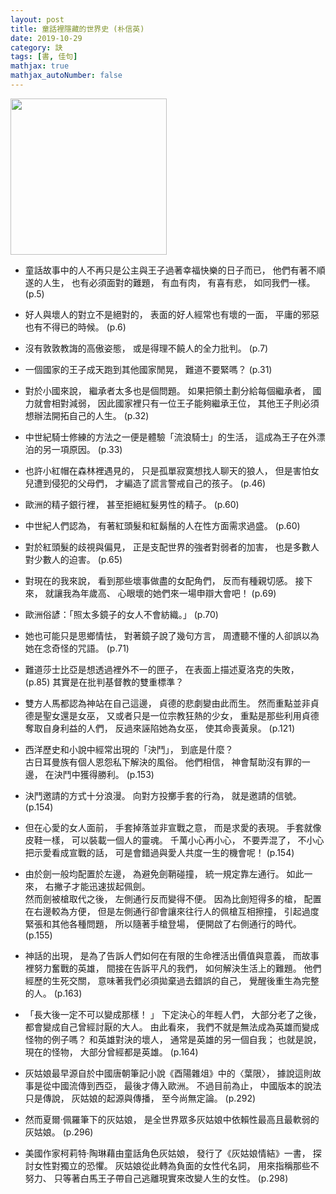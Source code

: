 ```yaml
---
layout: post
title: 童話裡隱藏的世界史 (朴信英)
date: 2019-10-29
category: 訣
tags: [書, 佳句]
mathjax: true
mathjax_autoNumber: false
---
```


<img src="https://doltegg.github.io/book/images/princeeverywhere.jpg" style="width:250px;"/>



- 童話故事中的人不再只是公主與王子過著幸福快樂的日子而已，
他們有著不順遂的人生，
也有必須面對的難題，
有血有肉，
有喜有悲，
如同我們一樣。 (p.5)


- 好人與壞人的對立不是絕對的，
表面的好人經常也有壞的一面，
平庸的邪惡也有不得已的時候。 (p.6)

<!--more-->

- 沒有敦敦教誨的高傲姿態，
或是得理不饒人的全力批判。 (p.7)


- 一個國家的王子成天跑到其他國家閒晃，
難道不要緊嗎？ (p.31)


- 對於小國來說，
繼承者太多也是個問題。
如果把領土劃分給每個繼承者，
國力就會相對減弱，
因此國家裡只有一位王子能夠繼承王位，
其他王子則必須想辦法開拓自己的人生。 (p.32)


- 中世紀騎士修練的方法之一便是體驗「流浪騎士」的生活，
這成為王子在外漂泊的另一項原因。 (p.33)


- 也許小紅帽在森林裡遇見的，
只是孤單寂寞想找人聊天的狼人，
但是害怕女兒遭到侵犯的父母們，
才編造了謊言警戒自己的孩子。 (p.46)


- 歐洲的精子銀行裡，
甚至拒絕紅髮男性的精子。 (p.60)


- 中世紀人們認為，
有著紅頭髮和紅鬍鬚的人在性方面需求過盛。 (p.60)


- 對於紅頭髮的歧視與偏見，
正是支配世界的強者對弱者的加害，
也是多數人對少數人的迫害。 (p.65)


- 對現在的我來說，
看到那些壞事做盡的女配角們，
反而有種親切感。
接下來，
就讓我為年歲高、 心眼壞的她們來一場申辯大會吧！ (p.69)


- 歐洲俗諺：「照太多鏡子的女人不會紡織。」 (p.70)


- 她也可能只是思鄉情怯，
對著鏡子說了幾句方言，
周遭聽不懂的人卻誤以為她在念奇怪的咒語。 (p.71)


- 難道莎士比亞是想透過裡外不一的匣子，
在表面上描述夏洛克的失敗， (p.85)
其實是在批判基督教的雙重標準？


- 雙方人馬都認為神站在自己這邊，
貞德的悲劇變由此而生。
然而重點並非貞德是聖女還是女巫，
又或者只是一位宗教狂熱的少女，
重點是那些利用貞德奪取自身利益的人們，
反過來誣陷她為女巫，
使其命喪黃泉。 (p.121)


- 西洋歷史和小說中經常出現的「決鬥」，
到底是什麼？<br />
古日耳曼族有個人恩怨私下解決的風俗。
他們相信，
神會幫助沒有罪的一邊，
在決鬥中獲得勝利。 (p.153)


- 決鬥邀請的方式十分浪漫。
向對方投擲手套的行為，
就是邀請的信號。 (p.154)


- 但在心愛的女人面前，
手套掉落並非宣戰之意，
而是求愛的表現。
手套就像皮鞋一樣，
可以裝載一個人的靈魂。
千萬小心再小心，
不要弄混了，
不小心把示愛看成宣戰的話，
可是會錯過與愛人共度一生的機會呢！ (p.154)


- 由於劍一般均配置於左邊，
為避免劍鞘碰撞，
統一規定靠左通行。
如此一來，
右撇子才能迅速拔起佩劍。<br />
然而劍被槍取代之後，
左側通行反而變得不便。
因為比劍短得多的槍，
配置在右邊較為方便，
但是左側通行卻會讓來往行人的佩槍互相擦撞，
引起過度緊張和其他各種問題，
所以隨著手槍登場，
便開啟了右側通行的時代。 (p.155)


- 神話的出現，
是為了告訴人們如何在有限的生命裡活出價值與意義，
而故事裡努力奮戰的英雄，
間接在告訴平凡的我們，
如何解決生活上的難題。
他們經歷的生死交關，
意味著我們必須拋棄過去錯誤的自己，
覺醒後重生為完整的人。 (p.163)


- 「長大後一定不可以變成那樣！ 」
下定決心的年輕人們，
大部分老了之後，
都會變成自己曾經討厭的大人。
由此看來，
我們不就是無法成為英雄而變成怪物的例子嗎？
和英雄對決的壞人，
通常是英雄的另一個自我；
也就是說，
現在的怪物，
大部分曾經都是英雄。 (p.164)


- 灰姑娘最早源自於中國唐朝筆記小說《酉陽雜俎》中的〈葉限〉，
據說這則故事是從中國流傳到西亞，
最後才傳入歐洲。
不過目前為止，
中國版本的說法只是傳說，
灰姑娘的起源與傳播，
至今尚無定論。 (p.292)


- 然而夏爾‧佩羅筆下的灰姑娘，
是全世界眾多灰姑娘中依賴性最高且最軟弱的灰姑娘。 (p.296)


- 美國作家柯莉特‧陶琳藉由童話角色灰姑娘，
發行了《灰姑娘情結》一書，
探討女性對獨立的恐懼。
灰姑娘從此轉為負面的女性代名詞，
用來指稱那些不努力、 只等著白馬王子帶自己逃離現實來改變人生的女性。 (p.298)
